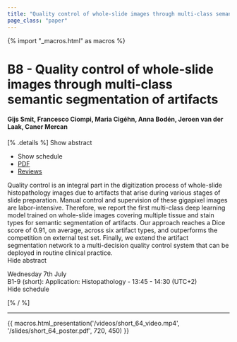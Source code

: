 ```yaml
---
title: "Quality control of whole-slide images through multi-class semantic segmentation of artifacts"
page_class: "paper"
---
```


{% import "_macros.html" as macros %}

# B8 - Quality control of whole-slide images through multi-class semantic segmentation of artifacts

#### Gijs Smit, Francesco Ciompi, Maria Cigéhn, Anna Bodén, Jeroen van der Laak, Caner Mercan

[% .details %]
<a class="toggle_visibility" data-selector=".abstract" data-level="3">Show abstract</a>
- <a class="toggle_visibility" data-selector=".schedule" data-level="3">Show schedule</a>
- <a href="https://openreview.net/pdf?id=7EZ4JOtlRl">PDF</a>
- <a href="https://openreview.net/forum?id=7EZ4JOtlRl">Reviews</a>

<p>
    <span class="abstract">
        Quality control is an integral part in the digitization process of whole-slide histopathology images due to artifacts that arise during various stages of slide preparation. Manual control and supervision of these gigapixel images are labor-intensive.  Therefore, we report the first multi-class deep learning model trained on whole-slide images covering multiple tissue and stain types for semantic segmentation of artifacts.  Our approach reaches a Dice score of 0.91, on average, across six artifact types, and outperforms the competition on external test set. Finally, we extend the artifact segmentation network to a multi-decision quality control system that can be deployed in routine clinical practice.
        <br>
        <span class="actions"><a class="toggle_visibility" data-level="2">Hide abstract</a></span>
    </span>
</p>

<p>
    <span class="schedule">
         Wednesday 7th July<br>B1-9 (short): Application: Histopathology - 13:45 - 14:30 (UTC+2)
        <br>
        <span class="actions"><a class="toggle_visibility" data-level="2">Hide schedule</a></span>
    </span>
</p>

[% / %]


---

{{ macros.html_presentation('/videos/short_64_video.mp4', '/slides/short_64_poster.pdf', 720, 450) }}
